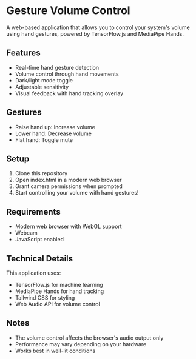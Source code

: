 # Gesture Volume Control

A web-based application that allows you to control your system's volume using hand gestures, powered by TensorFlow.js and MediaPipe Hands.

## Features

- Real-time hand gesture detection
- Volume control through hand movements
- Dark/light mode toggle
- Adjustable sensitivity
- Visual feedback with hand tracking overlay

## Gestures

- Raise hand up: Increase volume
- Lower hand: Decrease volume
- Flat hand: Toggle mute

## Setup

1. Clone this repository
2. Open index.html in a modern web browser
3. Grant camera permissions when prompted
4. Start controlling your volume with hand gestures!

## Requirements

- Modern web browser with WebGL support
- Webcam
- JavaScript enabled

## Technical Details

This application uses:
- TensorFlow.js for machine learning
- MediaPipe Hands for hand tracking
- Tailwind CSS for styling
- Web Audio API for volume control

## Notes

- The volume control affects the browser's audio output only
- Performance may vary depending on your hardware
- Works best in well-lit conditions 